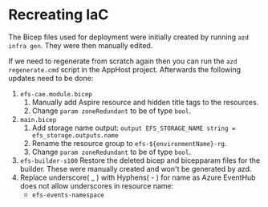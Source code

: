 # Recreating IaC

The Bicep files used for deployment were initially created by running `azd infra gen`. They were then manually edited.

If we need to regenerate from scratch again then you can run the `azd regenerate.cmd` script in the AppHost project. Afterwards the following updates need to be done:

1. `efs-cae.module.bicep`
   1. Manually add Aspire resource and hidden title tags to the resources.
   2. Change ```param zoneRedundant``` to be of type ```bool```.
2. `main.bicep`
   1. Add storage name output: ```output EFS_STORAGE_NAME string = efs_storage.outputs.name```
   2. Rename the resource group to ```efs-${environmentName}-rg```.
   3. Change ```param zoneRedundant``` to be of type ```bool```.
3. `efs-builder-s100` Restore the deleted bicep and bicepparam files for the builder. These were manually created and won't be generated by azd.
4. Replace underscore( _ ) with Hyphens( - ) for name as Azure EventHub does not allow underscores in resource name:
   - `efs-events-namespace`
